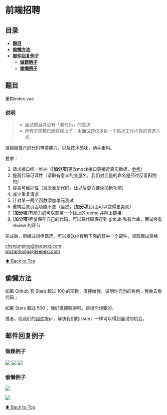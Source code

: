 # 前端招聘

## 目录

- **[题目](#题目)**
- **[偷懒方法](#偷懒方法)**
- **[邮件回复例子](#邮件回复例子)**
  - [**做题例子**](#做题例子)
  - [**偷懒例子**](#偷懒例子)

## 题目

重构index.vue

### 说明

> - 面试题目并没有「套代码」的意思
> - 所有实现都已经在线上了，本面试题仅提供一个贴近工作内容的筛选方式

请根据自己的代码审美能力，以及技术品味，动手重构。

要求：

1. 请求接口统一维护（[**加分项**]更改mock接口更接近真实数据，[参考](https://github.com/FEMessage/yapi)）
2. 提高代码可读性（请取有意义的变量名，我们对变量的命名是经过反复斟酌的）
3. 提高可维护性（减少重复代码，让以后更方便添加新功能）
4. 减少重复请求
5. 针对某一两个函数添加单元测试
6. 重构后原页面功能不变（当然，[**加分项**]页面可以变得更美观）
7. [**加分项**]有能力的可以部署一个线上的 demo 并附上链接
8. [**加分项**]尽量保存自己的代码，可以将代码保存到 github 私有仓库，面试会有 review 的环节

完成后，则经过初步筛选，可以发送内容到下面的其中一个邮件，领取面试资格

chenjunping@deepexi.com  
wuzanhong@deepexi.com

[⬆ Back to Top](#目录)

## 偷懒方法

如果 Github 有 Stars 超过 100 的项目，直接给我，说明你充当的角色，我会去看代码；

如果 Stars 超过 500 ，我们直接聊聊吧。谈谈你想要的。

或者，给我们的[组件](https://github.com/FEMessage)提pr，解决我们的issue，一样可以得到面试的机会。

## 邮件回复例子

### 做题例子

![](https://i.screenshot.net/68164uz)
![](https://i.screenshot.net/kd3wni0)
![](https://i.screenshot.net/36dkjcj)

### 偷懒例子

![](https://i.screenshot.net/jr8egcr)

![](https://i.screenshot.net/3v5mrc6)

[⬆ Back to Top](#目录)
